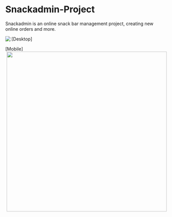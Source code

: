 # Snackadmin-Project
 Snackadmin is an online snack bar management project, creating new online orders and more.

[Desktop]
<img align="left" src="https://user-images.githubusercontent.com/100738882/232190478-49f8a0fe-8d4f-4fef-8a66-18f7a042f62f.png">

[Mobile]
<img align="right" height="500em" src="https://user-images.githubusercontent.com/100738882/232190380-2a2a87cd-55d9-4c9b-9bcd-403d89a4ad93.png">
